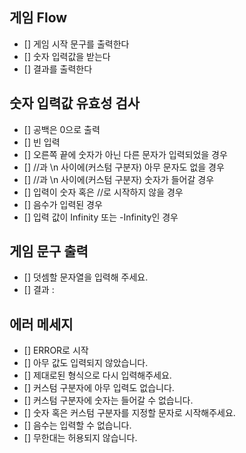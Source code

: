 ## 게임 Flow

- [] 게임 시작 문구를 출력한다
- [] 숫자 입력값을 받는다
- [] 결과를 출력한다

## 숫자 입력값 유효성 검사

- [] 공백은 0으로 출력
- [] 빈 입력
- [] 오른쪽 끝에 숫자가 아닌 다른 문자가 입력되었을 경우
- [] //과 \n 사이에(커스텀 구분자) 아무 문자도 없을 경우
- [] //과 \n 사이에(커스텀 구분자) 숫자가 들어갈 경우
- [] 입력이 숫자 혹은 //로 시작하지 않을 경우
- [] 음수가 입력된 경우
- [] 입력 값이 Infinity 또는 -Infinity인 경우

## 게임 문구 출력

- [] 덧셈할 문자열을 입력해 주세요.
- [] 결과 :

## 에러 메세지

- [] ERROR로 시작
- [] 아무 값도 입력되지 않았습니다.
- [] 제대로된 형식으로 다시 입력해주세요.
- [] 커스텀 구분자에 아무 입력도 없습니다.
- [] 커스텀 구분자에 숫자는 들어갈 수 없습니다.
- [] 숫자 혹은 커스텀 구분자를 지정할 문자로 시작해주세요.
- [] 음수는 입력할 수 없습니다.
- [] 무한대는 허용되지 않습니다.
